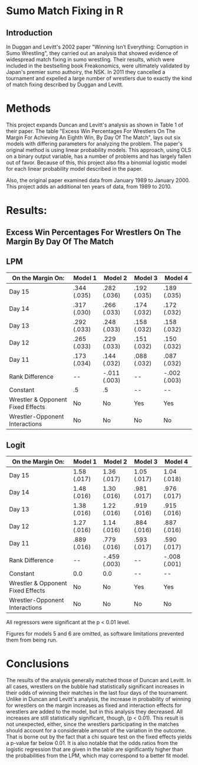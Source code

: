 # Sumo Match Fixing in R #

## Introduction ##
In Duggan and Levitt's 2002 paper "Winning Isn’t Everything: Corruption in Sumo Wrestling", 
they carried out an analysis that showed evidence of widespread match fixing in sumo wrestling. 
Their results, which were included in the bestselling book Freakonomics, were ultimately 
validated by Japan's premier sumo authoiry, the NSK. In 2011 they cancelled a tournament and 
expelled a large number of wrestlers due to exactly the kind of match fixing described 
by Duggan and Levitt.

# Methods #
This project expands Duncan and Levitt's analysis as shown in Table 1 of their paper. 
The table "Excess Win Percentages For Wrestlers On The Margin For Achieving An Eighth 
Win, By Day Of The Match", lays out six models with differing parameters for analyzing 
the problem. The paper's original method is using linear probability models. This 
approach, using OLS on a binary output variable, has a number of problems and has 
largely fallen out of favor. Because of this, this project also fits a binomial logistic 
model for each linear probability model described in the paper.

Also, the original paper examined data from January 1989 to January 2000. 
This project adds an additional ten years of data, from 1989 to 2010.

# Results: #
## Excess Win Percentages For Wrestlers On The Margin By Day Of The Match ##
## LPM ##
|On the Margin On:   				| Model 1		| Model 2       | Model 3		| Model 4       |
|-----------------------------------|---------------|---------------|---------------|---------------|
|Day 15              				|.344 (.035)	|.282 (.036)    |.192 (.035)	|.189 (.035)    |
|Day 14              				|.317 (.030)	|.266 (.033)    |.174 (.032)	|.172 (.032)    |
|Day 13              				|.292 (.033)	|.248 (.033)    |.158 (.032)	|.158 (.032)    |
|Day 12              				|.265 (.033)	|.229 (.033)    |.151 (.032)	|.150 (.032)    |
|Day 11              				|.173 (.034)	|.144 (.032)    |.088 (.032)	|.087 (.032)    |
|Rank Difference     				|--				|-.011 (.003)   |--				|-.002 (.003)   |
|Constant            				|.5			    |.5             |--			    |--             |
|Wrestler & Opponent Fixed Effects  |No				|No             |Yes			|Yes            |
|Wrestler-Opponent Interactions     |No				|No             |No				|No             |

## Logit ##
|On the Margin On:   				| Model 1		| Model 2       | Model 3		| Model 4       |
|-----------------------------------|---------------|---------------|---------------|---------------|
|Day 15              				|1.58 (.017)	|1.36 (.017)	|1.05 (.017)	|1.04 (.018)	|
|Day 14              				|1.48 (.016)	|1.30 (.016)	|.981 (.017)	|.976 (.017)	|
|Day 13              				|1.38 (.016)	|1.22 (.016)	|.919 (.016)	|.915 (.016)	|
|Day 12              				|1.27 (.016)	|1.14 (.016)	|.884 (.016)	|.887 (.016)	|
|Day 11              				|.889 (.016)	|.779 (.016)	|.593 (.017)	|.590 (.017)	|
|Rank Difference     				|--				|-.459 (.003)   |--				|-.008 (.001)   |
|Constant            				|0.0		    |0.0            |--			    |--             |
|Wrestler & Opponent Fixed Effects  |No				|No             |Yes			|Yes            |
|Wrestler-Opponent Interactions     |No				|No             |No				|No             |
All regressors were significant at the p < 0.01 level.

Figures for models 5 and 6 are omitted, as software limitations prevented them from being run. 


# Conclusions #
The results of the analysis generally matched those of Duncan and Levitt. In all cases, wrestlers 
on the bubble had statistically significant increases in their odds of winning their matches 
in the last four days of the tournament. Unlike in Duncan and Levitt's analysis, the increase in 
probability of winning for wrestlers on the margin increases as fixed and interaction effects for 
wrestlers are added to the model, but in this analysis they decreased. All increases are still 
statistically significant, though, (p < 0.01). This result is not unexpected, either, since the 
wrestlers participating in the matches should account for a considerable amount of the variation in 
the outcome. That is borne out by the fact that a chi square test on the fixed effects yields a p-value 
far below 0.01. It is also notable that the odds ratios from the logistic regression that are given in 
the table are significantly higher than the probabilities from the LPM, which may correspond to a better 
fit model.
